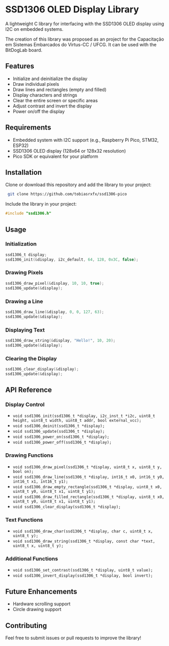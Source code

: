 # SSD1306 OLED Display Library

A lightweight C library for interfacing with the SSD1306 OLED display using I2C on embedded systems. 

The creation of this library was proposed as an project for the Capacitação em Sistemas Embarcados do Virtus-CC / UFCG. It can be used 
with the BitDogLab board.

## Features

- Initialize and deinitialize the display
- Draw individual pixels
- Draw lines and rectangles (empty and filled)
- Display characters and strings
- Clear the entire screen or specific areas
- Adjust contrast and invert the display
- Power on/off the display

## Requirements

- Embedded system with I2C support (e.g., Raspberry Pi Pico, STM32, ESP32)
- SSD1306 OLED display (128x64 or 128x32 resolution)
- Pico SDK or equivalent for your platform

## Installation

Clone or download this repository and add the library to your project:

```sh
 git clone https://github.com/tobiasrxfx/ssd1306-pico
```

Include the library in your project:

```c
#include "ssd1306.h"
```

## Usage

### Initialization

```c
ssd1306_t display;
ssd1306_init(&display, i2c_default, 64, 128, 0x3C, false);
```

### Drawing Pixels

```c
ssd1306_draw_pixel(&display, 10, 10, true);
ssd1306_update(&display);
```

### Drawing a Line

```c
ssd1306_draw_line(&display, 0, 0, 127, 63);
ssd1306_update(&display);
```

### Displaying Text

```c
ssd1306_draw_string(&display, "Hello!", 10, 20);
ssd1306_update(&display);
```

### Clearing the Display

```c
ssd1306_clear_display(&display);
ssd1306_update(&display);
```

## API Reference

### Display Control

- `void ssd1306_init(ssd1306_t *display, i2c_inst_t *i2c, uint8_t height, uint8_t width, uint8_t addr, bool external_vcc);`
- `void ssd1306_deinit(ssd1306_t *display);`
- `void ssd1306_update(ssd1306_t *display);`
- `void ssd1306_power_on(ssd1306_t *display);`
- `void ssd1306_power_off(ssd1306_t *display);`

### Drawing Functions

- `void ssd1306_draw_pixel(ssd1306_t *display, uint8_t x, uint8_t y, bool on);`
- `void ssd1306_draw_line(ssd1306_t *display, int16_t x0, int16_t y0, int16_t x1, int16_t y1);`
- `void ssd1306_draw_empty_rectangle(ssd1306_t *display, uint8_t x0, uint8_t y0, uint8_t x1, uint8_t y1);`
- `void ssd1306_draw_filled_rectangle(ssd1306_t *display, uint8_t x0, uint8_t y0, uint8_t x1, uint8_t y1);`
- `void ssd1306_clear_display(ssd1306_t *display);`

### Text Functions

- `void ssd1306_draw_char(ssd1306_t *display, char c, uint8_t x, uint8_t y);`
- `void ssd1306_draw_string(ssd1306_t *display, const char *text, uint8_t x, uint8_t y);`

### Additional Functions

- `void ssd1306_set_contrast(ssd1306_t *display, uint8_t value);`
- `void ssd1306_invert_display(ssd1306_t *display, bool invert);`

## Future Enhancements

- Hardware scrolling support
- Circle drawing support


## Contributing

Feel free to submit issues or pull requests to improve the library!



